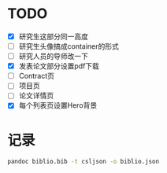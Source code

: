 # TODO

- [x] 研究生这部分同一高度
- [ ] 研究生头像搞成container的形式
- [ ] 研究人员的导师改一下
- [x] 发表论文部分设置pdf下载
- [ ] Contract页
- [ ] 项目页
- [ ] 论文详情页
- [x] 每个列表页设置Hero背景

# 记录

```bash
pandoc biblio.bib -t csljson -o biblio.json
```